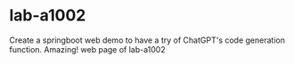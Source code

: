# lab-a1002
Create a springboot web demo to have a try of ChatGPT's code generation function. Amazing!
web page of lab-a1002
